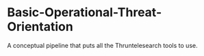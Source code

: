 # Basic-Operational-Threat-Orientation
A conceptual pipeline that puts all the Thruntelesearch tools to use.
